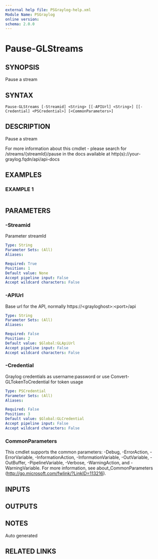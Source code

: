 ```yaml
---
external help file: PSGraylog-help.xml
Module Name: PSGraylog
online version:
schema: 2.0.0
---
```


# Pause-GLStreams

## SYNOPSIS
Pause a stream

## SYNTAX

```
Pause-GLStreams [-Streamid] <String> [[-APIUrl] <String>] [[-Credential] <PSCredential>] [<CommonParameters>]
```

## DESCRIPTION
Pause a stream


For more information about this cmdlet - please search for /streams/{streamId}/pause in the docs available at http(s)://your-graylog.fqdn/api/api-docs

## EXAMPLES

### EXAMPLE 1
```

```

## PARAMETERS

### -Streamid
Parameter streamId

```yaml
Type: String
Parameter Sets: (All)
Aliases:

Required: True
Position: 1
Default value: None
Accept pipeline input: False
Accept wildcard characters: False
```

### -APIUrl
Base url for the API, normally https://\<grayloghost\>:\<port\>/api

```yaml
Type: String
Parameter Sets: (All)
Aliases:

Required: False
Position: 2
Default value: $Global:GLApiUrl
Accept pipeline input: False
Accept wildcard characters: False
```

### -Credential
Graylog credentials as username:password or use Convert-GLTokenToCredential for token usage

```yaml
Type: PSCredential
Parameter Sets: (All)
Aliases:

Required: False
Position: 3
Default value: $Global:GLCredential
Accept pipeline input: False
Accept wildcard characters: False
```

### CommonParameters
This cmdlet supports the common parameters: -Debug, -ErrorAction, -ErrorVariable, -InformationAction, -InformationVariable, -OutVariable, -OutBuffer, -PipelineVariable, -Verbose, -WarningAction, and -WarningVariable.
For more information, see about_CommonParameters (http://go.microsoft.com/fwlink/?LinkID=113216).

## INPUTS

## OUTPUTS

## NOTES
Auto generated

## RELATED LINKS
